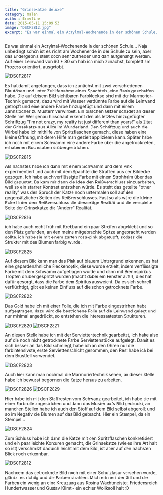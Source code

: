 ```yaml
---
title: "Grinsekatze deluxe"
category: malen
author: Ermeline
date: 2015-05-11 15:09:53
image: "DSCF2812.jpg"
excerpt: "Es war einmal ein Acrylmal-Wochenende in der schönen Schule..."
---
```


Es war einmal ein Acrylmal-Wochenende in der schönen Schule... Naja unbedingt schön ist es nicht am Wochenende in der Schule zu sein, aber das Endergebnis stellt doch sehr zufrieden und darf aufgehängt werden. Auf einer Leinwand von 60 * 80 cm hab ich mich zunächst, komplett am Prozess orientiert, ausgetobt.


![DSCF2817](DSCF2817.jpg)

Es hat damit angefangen, dass ich zunächst mit zwei verschiedenen Blautönen und unter Zuhilfenahme eines Spachtels, eine Basis geschaffen habe. Die auf deisem Bild sichtbaren Farbkleckse sind mit der Marmorier-Technik gemacht, dazu wird mit Wasser verdünnte Farbe auf die Leinwand getropft und eine andere Farbe hinzugefügt und dann mit einem Zahnstocher zu Mustern verwirbelt. Ein bisschen Glitzer schadet an dieser Stelle nie! Wer genau hinschaut erkennt den als letztes hinzugefügten Schriftzug "I'm not crazy, my reality ist just different than yours!" als Zitat der Grinsekatze aus Alice im Wunderland. Den Schriftzug und auch die Wirbel habe ich mithilfe von Spritzflaschen gemacht, diese haben eine kleine Öffnung, mit deren Hilfe man gezielt applizieren kann. Später habe ich noch mit einem Schwamm eine andere Farbe über die angetrockneten, erhabenen Buchstaben drübergestrichen.


![DSCF2815](DSCF2815.jpg)

Als nächstes habe ich dann mit einem Schwamm und dem Pink experimentiert und auch mit dem Spachtel die Strahlen aus der Bildecke gezogen. Ich habe auch verflüssigte Farbe mit einem Strohhalm über das Bild gepustet. Da kam mir dann die Idee den Reißverschluss einzuarbeiten, weil so ein starker Kontrast entstehen würde. Es steht das geteilte "other reality" was den Spruch der Katze noch untermalen soll auf den gegensätzlichen Seiten des Reißverschlusses. Fast so als wäre die kleine Ecke hinter dem Reißverschluss die diesseitige Realität und die verspielte Seite der Grinsekatze die "Andere" Realität.


![DSCF2816](DSCF2816.jpg)

ich habe auch recht früh mit Krebband ein paar Streifen abgeklebt und so den Platz gefunden, an den meine mitgebrachte Spitze angebracht werden sollte. ich habe sie mit einem zarten rosa-pink abgetupft, sodass die Struktur mit den Blumen farbig wurde.


![DSCF2825](DSCF2825.jpg)

Auf diesem Bild kann man das Pink auf blauem Untergrund erkennen, es hat eine gepardenähnliche Fleckenoptik, diese wurde erzielt, indem verflüssigte Farbe mit dem Schwamm aufgetragen wurde und dann mit Brennspiritus Tropfen drüber gespritzt wurden (macht dabei ein Fenster auf!!), dies hat dafür gesorgt, dass die Farbe dem Spiritus ausweicht. Da es sich schnell verflüchtigt, gibt es keinen Einfluss auf die schon getrocknete Farbe.


![DSCF2822](DSCF2822.jpg)

Das Gold habe ich mit einer Folie, die ich mit Farbe eingestrichen habe aufgegtragen, dazu wird die bestrichene Folie auf die Leinwand gelegt und nur minimal angedrückt, so entstehen die interessantesten Strukturen.


![DSCF2820](DSCF2820.jpg)
![DSCF2821](DSCF2821.jpg)

An diesen Stelle habe ich mit der Serviettentechnik gearbeitet, ich habe also auf die noch nicht getrocknete Farbe Serviettenstücke aufgelegt. Damit es sich besser an das Bild schmiegt, habe ich an den Ohren nur die farbintensivste, erste Serviettenschicht genommen, den Rest habe ich bei dem Brustfell verwendet.


![DSCF2823](DSCF2823.jpg)

Auch hier kann man nochmal die Marmoriertechnik sehen, an dieser Stelle habe ich bewusst begonnen die Katze heraus zu arbeiten.


![DSCF2826](DSCF2826.jpg)
![DSCF2829](DSCF2829.jpg)

Hier habe ich mit den Stoffresten vom Schwanz gearbeitet, ich habe sie mit einer Farbrolle angestrichen und dann das Muster aufs Bild gedruckt, an manchen Stellen habe ich auch den Stoff auf dem Bild selbst abgerollt und so im Negativ die Blumen auf das Bild gebracht. Hier ein Stempel, da ein Stempel...


![DSCF2824](DSCF2824.jpg)

Zum Schluss habe ich dann die Katze mit den Spritzflaschen konkretisiert und ein paar leichte Konturen gemacht, die Grinsekatze (wie es ihre Art halt so ist) verschmilzt dadurch leicht mit dem Bild, ist aber auf den nächsten Blick noch erkennbar.

![DSCF2812](DSCF2812.jpg)

Nachdem das getrocknete Bild noch mit einer Schutzlasur versehen wurde, gläntzt es richtig und die Farben strahlen. Mich erinnert der Stil und die Farben ein wenig an eine Kreuzung aus Rosina Wachtmeister, Friedensreich Hundertwasser und Gustav Klimt - ein echter Wollknoll halt :D
